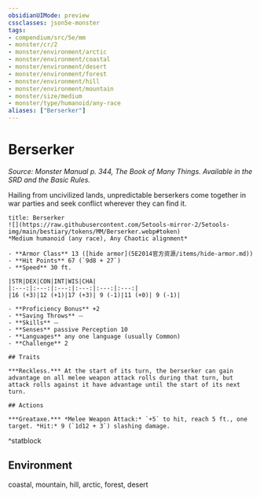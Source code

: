 ```yaml
---
obsidianUIMode: preview
cssclasses: json5e-monster
tags:
- compendium/src/5e/mm
- monster/cr/2
- monster/environment/arctic
- monster/environment/coastal
- monster/environment/desert
- monster/environment/forest
- monster/environment/hill
- monster/environment/mountain
- monster/size/medium
- monster/type/humanoid/any-race
aliases: ["Berserker"]
---
```

# Berserker
*Source: Monster Manual p. 344, The Book of Many Things. Available in the SRD and the Basic Rules.*  

Hailing from uncivilized lands, unpredictable berserkers come together in war parties and seek conflict wherever they can find it.

```ad-statblock
title: Berserker
![](https://raw.githubusercontent.com/5etools-mirror-2/5etools-img/main/bestiary/tokens/MM/Berserker.webp#token)
*Medium humanoid (any race), Any Chaotic alignment*

- **Armor Class** 13 ([hide armor](5E2014官方资源/items/hide-armor.md))
- **Hit Points** 67 (`9d8 + 27`)
- **Speed** 30 ft.

|STR|DEX|CON|INT|WIS|CHA|
|:---:|:---:|:---:|:---:|:---:|:---:|
|16 (+3)|12 (+1)|17 (+3)| 9 (-1)|11 (+0)| 9 (-1)|

- **Proficiency Bonus** +2
- **Saving Throws** ⏤
- **Skills** ⏤
- **Senses** passive Perception 10
- **Languages** any one language (usually Common)
- **Challenge** 2

## Traits

***Reckless.*** At the start of its turn, the berserker can gain advantage on all melee weapon attack rolls during that turn, but attack rolls against it have advantage until the start of its next turn.

## Actions

***Greataxe.*** *Melee Weapon Attack:* `+5` to hit, reach 5 ft., one target. *Hit:* 9 (`1d12 + 3`) slashing damage.
```
^statblock

## Environment

coastal, mountain, hill, arctic, forest, desert